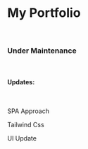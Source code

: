 <h1>My Portfolio</h1>
<br>
<h3>Under Maintenance</h3>
<br>
<h4>Updates:</h4>
<br>
<p>SPA Approach</p>
<p>Tailwind Css</p>
<p>UI Update</p>